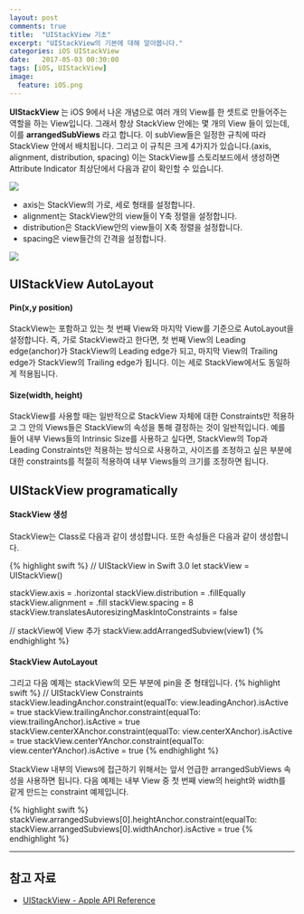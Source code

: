 ```yaml
---
layout: post
comments: true
title:  "UIStackView 기초"
excerpt: "UIStackView의 기본에 대해 알아봅니다."
categories: iOS UIStackView
date:   2017-05-03 00:30:00
tags: [iOS, UIStackView]
image:
  feature: iOS.png
---
```


**UIStackView** 는 iOS 9에서 나온 개념으로 여러 개의 View를 한 셋트로 만들어주는 역할을 하는 View입니다. 그래서 항상 StackView 안에는 몇 개의 View 들이 있는데, 이를 **arrangedSubViews** 라고 합니다. 이 subView들은 일정한 규칙에 따라 StackView 안에서 배치됩니다. 그리고 이 규칙은 크게 4가지가 있습니다.(axis, alignment, distribution, spacing) 이는 StackView를 스토리보드에서 생성하면 Attribute Indicator 최상단에서 다음과 같이 확인할 수 있습니다.

<img src="{{ site.imageUrl}}/2017-05/stackView/stackviewComponents.png">

- axis는 StackView의 가로, 세로 형태를 설정합니다.
- alignment는 StackView안의 view들이 Y축 정렬을 설정합니다.
- distribution은 StackView안의 view들이 X축 정렬을 설정합니다.
- spacing은 view들간의 간격을 설정합니다.

<img src="{{ site.imageUrl}}/2017-05/stackView/stackViewComponents2.png">

## UIStackView AutoLayout

#### Pin(x,y position)

StackView는 포함하고 있는 첫 번째 View와 마지막 View를 기준으로 AutoLayout을 설정합니다. 즉, 가로 StackView라고 한다면, 첫 번째 View의 Leading edge(anchor)가 StackView의 Leading edge가 되고, 마지막 View의 Trailing edge가 StackView의 Trailing edge가 됩니다. 이는 세로 StackView에서도 동일하게 적용됩니다.

#### Size(width, height)

StackView를 사용할 때는 일반적으로 StackView 자체에 대한 Constraints만 적용하고 그 안의 Views들은 StackView의 속성을 통해 결정하는 것이 일반적입니다. 예를 들어 내부 Views들의 Intrinsic Size를 사용하고 싶다면, StackView의 Top과 Leading Constraints만 적용하는 방식으로 사용하고, 사이즈를 조정하고 싶은 부분에 대한 constraints를 적절히 적용하여 내부 Views들의 크기를 조정하면 됩니다.

## UIStackView programatically

#### StackView 생성

StackView는 Class로 다음과 같이 생성합니다. 또한 속성들은 다음과 같이 생성합니다.

{% highlight swift %}
// UIStackView in Swift 3.0
let stackView = UIStackView()

stackView.axis = .horizontal
stackView.distribution = .fillEqually
stackView.alignment = .fill
stackView.spacing = 8
stackView.translatesAutoresizingMaskIntoConstraints = false

// stackView에 View 추가
stackView.addArrangedSubview(view1)
{% endhighlight %}

#### StackView AutoLayout

그리고 다음 예제는 stackView의 모든 부분에 pin을 준 형태입니다.
{% highlight swift %}
// UIStackView Constraints
stackView.leadingAnchor.constraint(equalTo: view.leadingAnchor).isActive = true
stackView.trailingAnchor.constraint(equalTo: view.trailingAnchor).isActive = true
stackView.centerXAnchor.constraint(equalTo: view.centerXAnchor).isActive = true
stackView.centerYAnchor.constraint(equalTo: view.centerYAnchor).isActive = true
{% endhighlight %}

StackView 내부의 Views에 접근하기 위해서는 앞서 언급한 arrangedSubViews 속성을 사용하면 됩니다. 다음 예제는 내부 View 중 첫 번째 view의 height와 width를 같게 만드는 constraint 예제입니다.

{% highlight swift %}
stackView.arrangedSubviews[0].heightAnchor.constraint(equalTo: stackView.arrangedSubviews[0].widthAnchor).isActive = true
{% endhighlight %}


-----

## 참고 자료
* [UIStackView - Apple API Reference](https://developer.apple.com/reference/uikit/uistackview)
